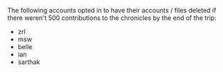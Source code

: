 The following accounts opted in to have their accounts / files deleted if there weren't 500 contributions to the chronicles by the end of the trip:

- zrl
- msw
- belle
- ian
- sarthak